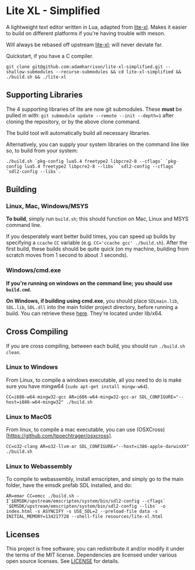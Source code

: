 # Lite XL - Simplified

A lightweight text editor written in Lua, adapted from [lite-xl]. Makes it easier to build
on different platforms if you're having trouble with meson.

Will always be rebased off upstream [lite-xl]; will never deviate far.

Quickstart, if you have a C compiler.

```
git clone git@github.com:adamharrison/lite-xl-simplified.git --shallow-submodules --recurse-submodules && cd lite-xl-simplified && ./build.sh && ./lite-xl
````

## Supporting Libraries

The 4 supporting libraries of lite are now git submodules. These **must** be pulled in with: 
`git submodule update --remote --init --depth=1` after cloning the repository, or by the above clone command.

The build tool will automatically build all necessary libraries.

Alternatively, you can supply your system libraries on the command line like so, to build from your system:

```
./build.sh `pkg-config lua5.4 freetype2 libpcre2-8 --cflags` `pkg-config lua5.4 freetype2 libpcre2-8 --libs` `sdl2-config --cflags` `sdl2-config --libs`.
```

## Building

### Linux, Mac, Windows/MSYS

**To build**, simply run `build.sh`; this should function on Mac, Linux and MSYS command line.

If you desperately want better build times, you can speed up builds by specifying a `ccache`
`CC` variable (e.g. `CC='ccache gcc' ./build.sh`). After the first build, these builds should
be quite quick (on my machine, building from scratch moves from 1 second to about .1 seconds).

### Windows/cmd.exe

**If you're running on windows on the command line; you should use `build.cmd`.**

**On Windows, if building using cmd.exe**, you should place `SDLmain.lib`, `SDL.lib`,
`SDL.dll` into the main folder project directory, before running a build. You can retrieve
these [here](https://www.libsdl.org/release/SDL2-devel-2.0.16-VC.zip). They're located under
lib/x64.


## Cross Compiling

If you are cross compiling, between each build, you should run `./build.sh clean`.

### Linux to Windows

From Linux, to compile a windows executable, all you need to do is make sure you have mingw64 (`sudo apt-get install mingw-w64`).

```
CC=i686-w64-mingw32-gcc AR=i686-w64-mingw32-gcc-ar SDL_CONFIGURE="--host=i686-w64-mingw32" ./build.sh
```

### Linux to MacOS

From linux, to compile a mac executable, you can use (OSXCross)[https://github.com/tpoechtrager/osxcross].

```
CC=o32-clang AR=o32-llvm-ar SDL_CONFIGURE="--host=i386-apple-darwinXX" ./build.sh
```

### Linux to Webassembly

To compile to webassembly, install emscripten, and simply go to the main folder, have the emsdk prefab SDL installed, and do:

```
AR=emar CC=emcc ./build.sh -I`$EMSDK/upstream/emscripten/system/bin/sdl2-config --cflags` `$EMSDK/upstream/emscripten/system/bin/sdl2-config --libs` -o index.html -s ASYNCIFY -s USE_SDL=2 --preload-file data -s INITIAL_MEMORY=134217728 --shell-file resources/lite-xl.html
```

## Licenses

This project is free software; you can redistribute it and/or modify it under
the terms of the MIT license. Dependencies are licensed under various open
source licenses.  See [LICENSE] for details.

[lite-xl]:                    https://github.com/lite-xl/lite-xl
[LICENSE]:                    LICENSE
